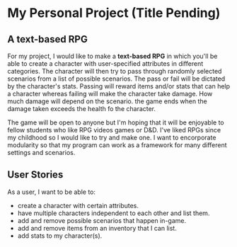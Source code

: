 # My Personal Project (Title Pending)

## A text-based RPG

For my project, I would like to make a **text-based RPG** in which you'll be able to create a character with user-specified attributes in different categories. The character will then try to pass through randomly selected scenarios from a list of possible scenarios. The pass or fail will be dictated by the character's stats. Passing will reward items and/or stats that can help a character whereas failing will make the character take damage. How much damage will depend on the scenario. the game ends when the damage taken exceeds the health fo the character. 

The game will be open to anyone but I'm hoping that it will be enjoyable to fellow students who like RPG videos games or D&D. I've liked RPGs since my childhood so I would like to try and make one. I want to encorporate modularity so that my program can work as a framework for many different settings and scenarios. 

## User Stories

As a user, I want to be able to:
- create a character with certain attributes.
- have multiple characters independent to each other and list them.
- add and remove possible scenarios that happen in-game.
- add and remove items from an inventory that I can list.
- add stats to my character(s).